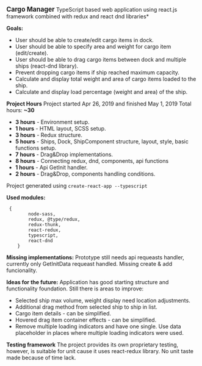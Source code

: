 **<big>Cargo Manager</big>**
TypeScript based web application using react.js framework combined with redux and react dnd libraries*

**Goals:**

 - User should be able to create/edit cargo items in dock.
 - User should be able to specify area and weight for cargo item
   (edit/create).
 - User should be able to drag cargo items between dock and multiple
   ships (react-dnd library).
 - Prevent dropping cargo items if ship reached maximum capacity.
 - Calculate and display total weight and area of cargo items loaded to
   the ship.
 - Calculate and display load percentage (weight and area) of the ship.

**Project Hours**
Project started Apr 26, 2019 and finished May 1, 2019 Total hours: **~30**

 - **3 hours** - Environment setup.
 - **1 hours** - HTML layout, SCSS setup.
 - **3 hours** - Redux structure.
 - **5 hours** - Ships, Dock, ShipComponent structure, layout, style, basic
   functions setup.
 - **7 hours** - Drag&Drop  implementations.
 - **8 hours** - Connecting redux, dnd, components, api functions
 - **1 hours** - Api GetInit handler.
 - **2 hours** - Drag&Drop, components handling conditions.

Project generated using `create-react-app --typescript`

**Used modules:**
   

     {
    	    node-sass,
    	    redux, @type/redux,
    	    redux-thunk,
    	    react-redux,
    	    typescript,
    	    react-dnd
        }

**Missing implementations:**
Prototype still needs api requeasts handler, currently only GetInitData requeast handled.
Missing create & add funcionality.

**Ideas for the future:**
Application has good starting structure and functionality foundation. Still there is areas to improve:
 - Selected ship max volume, weight display need location adjustments.
 - Additional drag method from selected ship to ship in list.
 - Cargo item details - can be simplified.
 - Hovered drag item container effects - can be simplified.
 - Remove multiple loading indicators and have one single. Use data placeholder in places where multiple loading indicators were used.
 
**Testing framework**
The project provides its own proprietary testing, however, is suitable for unit cause it uses react-redux library. No unit taste made because of time lack.